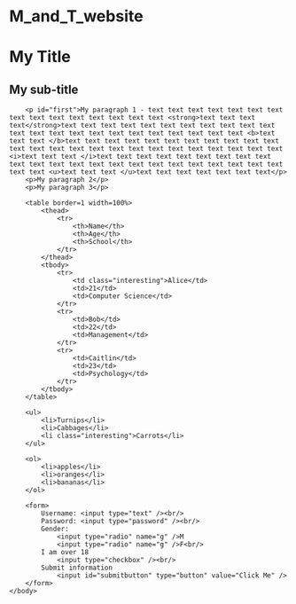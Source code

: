# M_and_T_website
<html>
	<head>
		<title>This is my webpage</title>
	</head>
	<link rel="stylesheet" type="text/css" href="example_css.css"
	<body>
		<h1>My Title</h1>
		<h2>My sub-title</h2>
		
		<p id="first">My paragraph 1 - text text text text text text text text text text text text text text text <strong>text text text text</strong>text text text text text text text text text text text text text text text text text text text text text text text <b>text text text </b>text text text text text text text text text text text text text text text text text text text text text text text text text <i>text text text </i>text text text text text text text text text text text text text text text text text text text text text text text text text <u>text text text </u>text text text text text text text</p>
		<p>My paragraph 2</p>
		<p>My paragraph 3</p>
		
		<table border=1 width=100%>
			<thead>
				<tr>
					<th>Name</th>
					<th>Age</th>
					<th>School</th>
				</tr>
			</thead>
			<tbody>
				<tr>
					<td class="interesting">Alice</td>
					<td>21</td>
					<td>Computer Science</td>
				</tr>
				<tr>
					<td>Bob</td>
					<td>22</td>
					<td>Management</td>
				</tr>
				<tr>
					<td>Caitlin</td>
					<td>23</td>
					<td>Psychology</td>
				</tr>
			</tbody>
		</table>
				
		<ul>
			<li>Turnips</li>
			<li>Cabbages</li>
			<li class="interesting">Carrots</li>
		</ul>
		
		<ol>
			<li>apples</li>
			<li>oranges</li>
			<li>bananas</li>
		</ol>
				
		<form>
			Username: <input type="text" /><br/>
			Password: <input type="password" /><br/>
			Gender: 
				<input type="radio" name="g" />M
				<input type="radio" name="g" />F<br/>
			I am over 18
				<input type="checkbox" /><br/>
			Submit information
				<input id="submitbutton" type="button" value="Click Me" />
		</form>
	</body>
</html>
